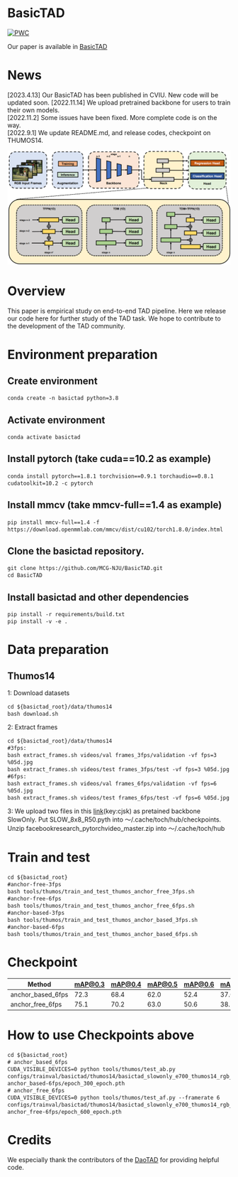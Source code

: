 # BasicTAD

[![PWC](https://img.shields.io/endpoint.svg?url=https://paperswithcode.com/badge/basictad-an-astounding-rgb-only-baseline-for/temporal-action-localization-on-thumos14)](https://paperswithcode.com/sota/temporal-action-localization-on-thumos14?p=basictad-an-astounding-rgb-only-baseline-for)

Our paper is available in [BasicTAD](https://arxiv.org/abs/2205.02717) 

# News
[2023.4.13] Our BasicTAD has been published in CVIU. New code will be updated soon.
[2022.11.14] We upload pretrained backbone for users to train their own models. <br>
[2022.11.2] Some issues have been fixed. More complete code is on the way. <br>
[2022.9.1] We update README.md, and release codes, checkpoint on THUMOS14.

![alt](basictad.png)

# Overview

This paper is empirical study on end-to-end TAD pipeline. Here we release our code here for further study of the TAD task. We hope to contribute to the development of the TAD community.

# Environment preparation

## Create environment
```
conda create -n basictad python=3.8
``` 
## Activate environment
```
conda activate basictad
``` 
## Install pytorch (take cuda==10.2 as example)
```
conda install pytorch==1.8.1 torchvision==0.9.1 torchaudio==0.8.1 cudatoolkit=10.2 -c pytorch
``` 
## Install mmcv (take mmcv-full==1.4 as example)
```
pip install mmcv-full==1.4 -f https://download.openmmlab.com/mmcv/dist/cu102/torch1.8.0/index.html
``` 
## Clone the basictad repository.
```
git clone https://github.com/MCG-NJU/BasicTAD.git
cd BasicTAD
``` 
## Install basictad and other dependencies
``` 
pip install -r requirements/build.txt
pip install -v -e .
``` 
# Data preparation

## Thumos14
1: Download datasets
```
cd ${basictad_root}/data/thumos14
bash download.sh
```
2: Extract frames
```
cd ${basictad_root}/data/thumos14
#3fps:
bash extract_frames.sh videos/val frames_3fps/validation -vf fps=3 %05d.jpg
bash extract_frames.sh videos/test frames_3fps/test -vf fps=3 %05d.jpg
#6fps:
bash extract_frames.sh videos/val frames_6fps/validation -vf fps=6 %05d.jpg
bash extract_frames.sh videos/test frames_6fps/test -vf fps=6 %05d.jpg
```

3: We upload two files in this [link](https://pan.baidu.com/s/15Grt6eBEfJEBQV1FaQutUg)(key:cjsk) as pretained backbone SlowOnly. 
Put SLOW_8x8_R50.pyth into ～/.cache/toch/hub/checkpoints. Unzip facebookresearch_pytorchvideo_master.zip into ～/.cache/toch/hub

# Train and test
```
cd ${basictad_root}
#anchor-free-3fps
bash tools/thumos/train_and_test_thumos_anchor_free_3fps.sh
#anchor-free-6fps
bash tools/thumos/train_and_test_thumos_anchor_free_6fps.sh
#anchor-based-3fps
bash tools/thumos/train_and_test_thumos_anchor_based_3fps.sh
#anchor-based-6fps
bash tools/thumos/train_and_test_thumos_anchor_based_6fps.sh
```
# Checkpoint
|Method|mAP@0.3|mAP@0.4|mAP@0.5|mAP@0.6|mAP@0.7|Avg|checkpoint|
|----  | ----  |----  | ----  |----  | ----  |----  |----  |
|anchor_based_6fps|72.3|68.4|62.0|52.4|37.0|58.4|[link](https://pan.baidu.com/s/1-lIXLGytXTKvcR6uEruVng)(key:z509)
|anchor_free_6fps|75.1|70.2|63.0|50.6|38.7|59.5|[link](https://pan.baidu.com/s/1Q52A9O1cHKM9Cp8cbX2hdQ)(key:kkn3)

# How to use Checkpoints above
```
cd ${basictad_root}
# anchor_based_6fps
CUDA_VISIBLE_DEVICES=0 python tools/thumos/test_ab.py configs/trainval/basictad/thumos14/basictad_slowonly_e700_thumos14_rgb_192win_anchor_based.py anchor_based-6fps/epoch_300_epoch.pth
# anchor_free_6fps
CUDA_VISIBLE_DEVICES=0 python tools/thumos/test_af.py --framerate 6 configs/trainval/basictad/thumos14/basictad_slowonly_e700_thumos14_rgb_192win_anchor_free.py anchor_free-6fps/epoch_600_epoch.pth
```
# Credits
We especially thank the contributors of the [DaoTAD](https://github.com/Media-Smart/vedatad) for providing helpful code.





